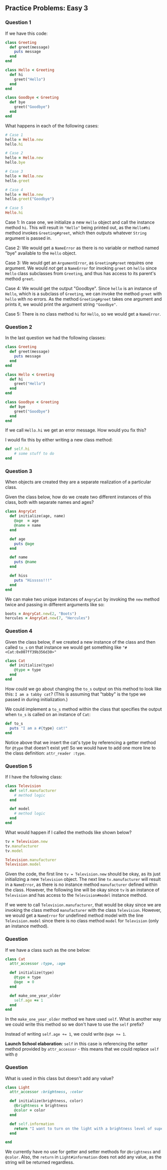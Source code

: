 ## Practice Problems: Easy 3

### Question 1

If we have this code:
``` ruby
class Greeting
  def greet(message)
    puts message
  end
end

class Hello < Greeting
  def hi
    greet("Hello")
  end
end

class Goodbye < Greeting
  def bye
    greet("Goodbye")
  end
end
```
What happens in each of the following cases:
``` ruby
# Case 1
hello = Hello.new
hello.hi

# Case 2
hello = Hello.new
hello.bye

# Case 3
hello = Hello.new
hello.greet

# Case 4
hello = Hello.new
hello.greet("Goodbye")

# Case 5
Hello.hi
```

Case 1: In case one, we initialize a new `Hello` object and call the instance method `hi`. This will result in `"Hello"` being printed out, as the `Hello#hi` method invokes `Greeting#greet`, which then outputs whatever `String` argument is passed in.

Case 2: We would get a `NameError` as there is no variable or method named "bye" available to the `Hello` object.

Case 3: We would get an `ArgumentError`, as `Greeting#greet` requires one argument. We would *not* get a `NameError` for invoking `greet` on `hello` since `Hello` class subclasses from `Greeting`, and thus has access to its parent's method `greet`.

Case 4: We would get the output "Goodbye". Since `hello` is an instance of `Hello`, which is a subclass of `Greeting`, we can invoke the method `greet` with `hello` with no errors. As the method `Greeting#greet` takes one argument and prints it, we would print the argument string `"Goodbye"`.

Case 5: There is no class method `hi` for `Hello`, so we would get a `NameError`.


### Question 2

In the last question we had the following classes:
``` ruby
class Greeting
  def greet(message)
    puts message
  end
end

class Hello < Greeting
  def hi
    greet("Hello")
  end
end

class Goodbye < Greeting
  def bye
    greet("Goodbye")
  end
end
```
If we call `Hello.hi` we get an error message. How would you fix this?

I would fix this by either writing a new class method:
``` ruby
def self.hi
    # some stuff to do
end
```


### Question 3

When objects are created they are a separate realization of a particular class.

Given the class below, how do we create two different instances of this class, both with separate names and ages?
``` ruby
class AngryCat
  def initialize(age, name)
    @age  = age
    @name = name
  end

  def age
    puts @age
  end

  def name
    puts @name
  end

  def hiss
    puts "Hisssss!!!"
  end
end
```

We can make two unique instances of `AngryCat` by invoking the `new` method twice and passing in different arguments like so:
``` ruby
boots = AngryCat.new(2, "Boots")
hercules = AngryCat.new(7, "Hercules")
```


### Question 4

Given the class below, if we created a new instance of the class and then called `to_s` on that instance we would get something like `"#<Cat:0x007ff39b356d30>"`
``` ruby
class Cat
  def initialize(type)
    @type = type
  end
end
```
How could we go about changing the `to_s` output on this method to look like this: `I am a tabby cat`? (This is assuming that "tabby" is the type we passed in during initialization.)

We could implement a `to_s` method within the class that specifies the output when `to_s` is called on an instance of `Cat`:
``` ruby
def to_s
  puts "I am a #{type} cat!"
end
```
Notice above that we insert the cat's type by referencing a getter method for `@type` that doesn't exist yet! So we would have to add one more line to the class definition: `attr_reader :type`.


### Question 5

If I have the following class:
``` ruby
class Television
  def self.manufacturer
    # method logic
  end

  def model
    # method logic
  end
end
```
What would happen if I called the methods like shown below?
``` ruby
tv = Television.new
tv.manufacturer
tv.model

Television.manufacturer
Television.model
```

Given the code, the first line `tv = Television.new` should be okay, as its just initializing a new `Television` object. The next line `tv.manufacturer` will result in a `NameError`, as there is no instance method `manufacturer` defined within the class. However, the following line will be okay since `tv` is an instance of `Television` and has access to the `Television#model` instance method.

If we were to call `Television.manufacturer`, that would be okay since we are invoking the class method `manufacturer` with the class `Television`. However, we would get a `NameError` for undefined method model with the line `Television.model` since there is no class method `model` for `Television` (only an instance method).


### Question

If we have a class such as the one below:
``` ruby
class Cat
  attr_accessor :type, :age

  def initialize(type)
    @type = type
    @age  = 0
  end

  def make_one_year_older
    self.age += 1
  end
end
```
In the `make_one_year_older` method we have used `self`. What is another way we could write this method so we don't have to use the `self` prefix?

Instead of writing `self.age += 1`, we could write `@age += 1`.

**Launch School elaboration**: `self` in this case is referencing the setter method provided by `attr_accessor` - this means that we could replace `self` with `@`


### Question

What is used in this class but doesn't add any value?
``` ruby
class Light
  attr_accessor :brightness, :color

  def initialize(brightness, color)
    @brightness = brightness
    @color = color
  end

  def self.information
    return "I want to turn on the light with a brightness level of super high and a color of green"
  end

end
```
We currently have no use for getter and setter methods for `@brightness` and `@color`. Also, the `return` in `Light#information` does not add any value, as the string will be returned regardless.
